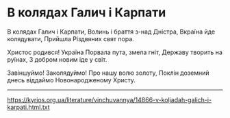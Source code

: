 В колядах Галич і Карпати
================================================================

В колядах Галич і Карпати,
Волинь і браття з-над Дністра,
Вкраїна йде колядувати,
Прийшла Різдвяних свят пора.

Христос родився! Україна
Порвала пута, змела гніт,
Державу творить на руїнах,
З добром новим іде у світ.

Завіншуймо! Заколядуймо!
Про нашу волю золоту,
Поклін доземний днесь віддаймо
Новонародженому Христу.

----------------------------------------------------------------

https://kyrios.org.ua/literature/vinchuvannya/14866-v-koljadah-galich-i-karpati.html.txt
